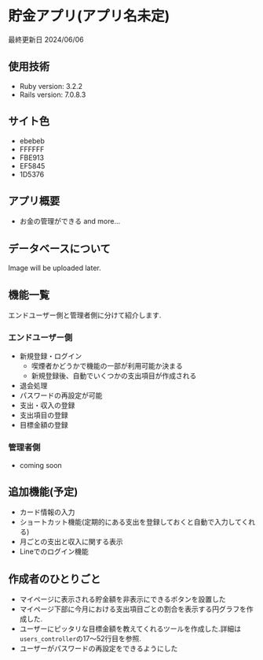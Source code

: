 # 貯金アプリ(アプリ名未定)
最終更新日 2024/06/06

## 使用技術
* Ruby version: 3.2.2
* Rails version: 7.0.8.3

## サイト色
- ebebeb
- FFFFFF
- FBE913
- EF5845
- 1D5376

## アプリ概要
* お金の管理ができる
and more...

## データベースについて
Image will be uploaded later.

## 機能一覧
エンドユーザー側と管理者側に分けて紹介します.

### エンドユーザー側
- 新規登録・ログイン
    - 喫煙者かどうかで機能の一部が利用可能か決まる
    - 新規登録後、自動でいくつかの支出項目が作成される
- 退会処理
- パスワードの再設定が可能
- 支出・収入の登録    
- 支出項目の登録
- 目標金額の登録

### 管理者側
- coming soon

## 追加機能(予定)
* カード情報の入力
* ショートカット機能(定期的にある支出を登録しておくと自動で入力してくれる)
* 月ごとの支出と収入に関する表示
* Lineでのログイン機能

## 作成者のひとりごと
- マイページに表示される貯金額を非表示にできるボタンを設置した
- マイページ下部に今月における支出項目ごとの割合を表示する円グラフを作成した.
- ユーザーにピッタリな目標金額を教えてくれるツールを作成した.詳細は`users_controller`の17〜52行目を参照.
- ユーザーがパスワードの再設定をできるようにした